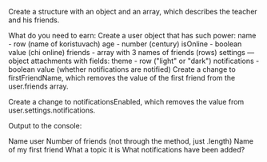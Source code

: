 Create a structure with an object and an array, which describes the teacher and his friends.

What do you need to earn:
Create a user object that has such power:
name - row (name of koristuvach)
age - number (century)
isOnline - boolean value (chi online)
friends - array with 3 names of friends (rows)
settings — object attachments with fields:
theme - row ("light" or "dark")
notifications - boolean value (whether notifications are notified)
Create a change to firstFriendName, which removes the value of the first friend from the user.friends array.

Create a change to notificationsEnabled, which removes the value from user.settings.notifications.

Output to the console:

Name user
Number of friends (not through the method, just .length)
Name of my first friend
What a topic it is
What notifications have been added?
